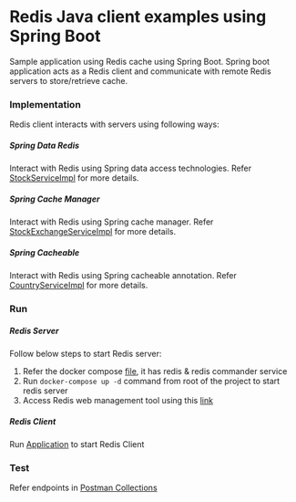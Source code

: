 # Redis Java client examples using Spring Boot
Sample application using Redis cache using Spring Boot. Spring boot application 
acts as a Redis client and communicate with remote  Redis servers to store/retrieve cache.

### Implementation
Redis client interacts with servers using following ways:
##### Spring Data Redis
Interact with Redis using Spring data access technologies.
Refer [StockServiceImpl](client/src/main/java/com/example/client/service/StockServiceImpl.java)
for more details.

##### Spring Cache Manager
Interact with Redis using Spring cache manager.
Refer [StockExchangeServiceImpl](client/src/main/java/com/example/client/service/StockExchangeServiceImpl.java)
for more details.

##### Spring Cacheable
Interact with Redis using Spring cacheable annotation.
Refer [CountryServiceImpl](client/src/main/java/com/example/client/service/CountryServiceImpl.java)
for more details.

### Run
##### Redis Server
Follow below steps to start Redis server:
1. Refer the docker compose [file](docker-compose.yml), it has redis & redis commander service
1. Run `docker-compose up -d` command from root of the project to start redis server
1. Access Redis web management tool using this [link](http://localhost:8081)

##### Redis Client
Run [Application](client/src/main/java/com/example/client/Application.java) to start Redis Client

### Test
Refer endpoints in [Postman Collections](postman-collection/Redis.postman_collection.json)
